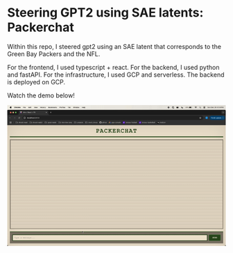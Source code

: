 # Steering GPT2 using SAE latents: Packerchat

Within this repo, I steered gpt2 using an SAE latent that corresponds to the Green Bay Packers and the NFL. 

For the frontend, I used typescript + react. 
For the backend, I used python and fastAPI. 
For the infrastructure, I used GCP and serverless. The backend is deployed on GCP. 


Watch the demo below! 


![Demo](assets/packerchat_demo.gif)
